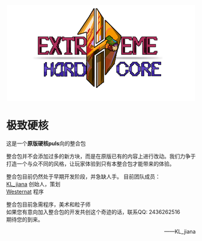 <div align=center><img src=configureddefaults\config\fancymenu\assets\load_menu\title.png></div>  

极致硬核
===============	
这是一个**原版硬核puls**向的整合包  

整合包并不会添加过多的新方块，而是在原版已有的内容上进行改动。我们力争于打造一个与众不同的风格，让玩家体验到只有本整合包才能带来的体验。  

整合包目前仍然处于早期开发阶段，并急缺人手。
目前团队成员：  
[KL_jiana](https://www.mcmod.cn/author/28815.html) 创始人，策划  
[Westernat](https://www.mcmod.cn/author/31204.html) 程序  

整合包目前急需程序，美术和粒子师  
如果您有意向加入整合包的开发共创这个奇迹的话，联系QQ: 2436262516  
期待您的到来。  
<p align="right">——KL_jiana</p>
